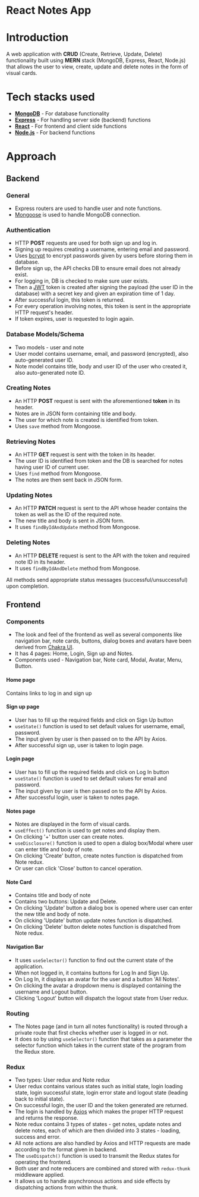 # React Notes App
# Introduction
A web application with **CRUD** (Create, Retrieve, Update, Delete) functionality built using **MERN** stack (MongoDB, Express, React, Node.js) that allows the user to view, create, update and delete notes in the form of visual cards.
# Tech stacks used
 - **[MongoDB](https://www.mongodb.com/)** - For database functionality
 - **[Express](https://expressjs.com/)** - For handling server side (backend) functions
 - **[React](https://react.dev/)** - For frontend and client side functions
 - **[Node.js](https://nodejs.org/en)** - For backend functions
# Approach
## Backend
### General
 - Express routers are used to handle user and note functions.
 - [Mongoose](https://mongoosejs.com/) is used to handle MongoDB connection.

### Authentication
 - HTTP **POST** requests are used for both sign up and log in.
 - Signing up requires creating a username, entering email and password.
 - Uses [bcrypt](https://www.npmjs.com/package/bcrypt) to encrypt passwords given by users before storing them in database.
 - Before sign up, the API checks DB to ensure email does not already exist.
 - For logging in, DB is checked to make sure user exists. 
 - Then a [JWT](https://jwt.io/) token is created after signing the payload (the user ID in the database) with a secret key and given an expiration time of 1 day.
 - After successful login, this token is returned.
 - For every operation involving notes, this token is sent in the appropriate HTTP request's header.
 - If token expires, user is requested to login again.
### Database Models/Schema
 - Two models - user and note
 - User model contains username, email, and password (encrypted), also auto-generated user ID.
 - Note model contains title, body and user ID of the user who created it, also auto-generated note ID.
### Creating Notes
 - An HTTP **POST** request is sent with the aforementioned **token** in its header.
 - Notes are in JSON form containing title and body.
 - The user for which note is created is identified from token.
 - Uses `save` method from Mongoose.
### Retrieving Notes
 - An HTTP **GET** request is sent with the token in its header.
 - The user ID is identified from token and the DB is searched for notes having user ID of current user.
 - Uses `find` method from Mongoose.
 - The notes are then sent back in JSON form.
### Updating Notes
 - An HTTP **PATCH** request is sent to the API whose header contains the token as well as the ID of the required note.
 - The new title and body is sent in JSON form.
 - It uses `findByIdAndUpdate` method from Mongoose.
### Deleting Notes
 - An HTTP **DELETE** request is sent to the API with the token and required note ID in its header.
 - It uses `findByIdAndDelete` method from Mongoose.

All methods send appropriate status messages (successful/unsuccessful) upon completion.

## Frontend
### Components
 - The look and feel of the frontend as well as several components like navigation bar, note cards, buttons, dialog boxes and avatars have been derived from [Chakra UI](https://chakra-ui.com/).
 - It has 4 pages: Home, Login, Sign up and Notes.
 - Components used - Navigation bar, Note card, Modal, Avatar, Menu, Button.
#### Home page
 Contains links to log in and sign up
#### Sign up page
 - User has to fill up the required fields and click on Sign Up button
 - `useState()` function is used to set default values for username, email, password.
 - The input given by user is then passed on to the API by Axios.
 - After successful sign up, user is taken to login page.
#### Login page
 - User has to fill up the required fields and click on Log In button
 - `useState()` function is used to set default values for email and password.
 - The input given by user is then passed on to the API by Axios.
 - After successful login, user is taken to notes page.
#### Notes page
 - Notes are displayed in the form of visual cards.
 - `useEffect()` function is used to get notes and display them.
 - On clicking '+' button user can create notes.
 - `useDisclosure()` function is used to open a dialog box/Modal where user can enter title and body of note.
 - On clicking 'Create' button, create notes function is dispatched from Note redux.
 - Or user can click 'Close' button to cancel operation.
#### Note Card
 - Contains title and body of note
 - Contains two buttons: Update and Delete.
 - On clicking 'Update' button a dialog box is opened where user can enter the new title and body of note.
 - On clicking 'Update' button update notes function is dispatched.
 - On clicking 'Delete' button delete notes function is dispatched from Note redux.
#### Navigation Bar
 - It uses `useSelector()` function to find out the current state of the application.
 - When not logged in, it contains buttons for Log In and Sign Up.
 - On Log In, it displays an avatar for the user and a button 'All Notes'.
 - On clicking the avatar a dropdown menu is displayed containing the username and Logout button.
 - Clicking 'Logout' button will dispatch the logout state from User redux.
### Routing
 - The Notes page (and in turn all notes functionality) is routed through a private route that first checks whether user is logged in or not.
 - It does so by using `useSelector()` function that takes as a parameter the selector function which takes in the current state of the program from the Redux store.
### Redux
 - Two types: User redux and Note redux
 - User redux contains various states such as initial state, login loading state, login successful state, login error state and logout state (leading back to initial state).
 - On successful login, the user ID and the token generated are returned.
 - The login is handled by [Axios](https://www.npmjs.com/package/axios) which makes the proper HTTP request and returns the response.
 - Note redux contains 3 types of states - get notes, update notes and delete notes, each of which are then divided into 3 states - loading, success and error.
 - All note actions are also handled by Axios and HTTP requests are made according to the format given in backend.
 - The `useDispatch()` function is used to transmit the Redux states for operating the frontend.
 - Both user and note reducers are combined and stored with `redux-thunk` middleware applied.
 - It allows us to handle asynchronous actions and side effects by dispatching actions from within the thunk.
